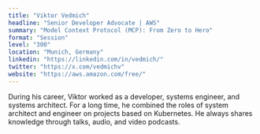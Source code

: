 ```yaml
---
title: "Viktor Vedmich"
headline: "Senior Developer Advocate | AWS"
summary: "Model Context Protocol (MCP): From Zero to Hero"
format: "Session"
level: "300"
location: "Munich, Germany"
linkedin: "https://linkedin.com/in/vedmich/"
twitter: "https://x.com/vedmichv"
website: "https://aws.amazon.com/free/"
---
```


During his career, Viktor worked as a developer, systems engineer, and systems architect. For a long time, he combined the roles of system architect and engineer on projects based on Kubernetes. He always shares knowledge through talks, audio, and video podcasts.



